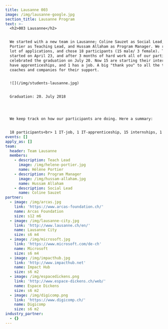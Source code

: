 ```yaml
---
title: Lausanne 003
image: /img/lausanne-google.jpg
section_title: Lausanne Program
text: >-
  <h2>003 Lausanne</h2>


  We started with a new team in Lausanne; Coline Sauzet as Social Lead, Hélène
  Portier as Teaching Lead, and Hussam Allaham as Program Manager. We received a
  lot of applications, and chose 18 participants (15 male/ 3 female). The school
  started on April 23, and after 3 months of hard work all of our participants
  celebrated the graduation on July 20. Now 15 are starting their internships, 2
  have apprenticeships, and 1 has a job. A big "thank you" to all the trainers,
  coaches and companies for their support.


  ![](/img/students-lausanne.jpg)


  Graduation: 20. July 2018




  We keep track on how our participants are doing. Here a summary:


  18 participants<br> 1 IT-job, 1 IT-apprenticeship, 15 internships, 1 drop-out
events: []
apply_as: []
team:
  header: Team Lausanne
  members:
    - description: Teach Lead
      image: /img/helene-portier.jpg
      name: Hélène Portier
    - description: Program Manager
      image: /img/hussam-allaham.jpg
      name: Hussam Allaham
    - description: Social Lead
      name: Coline Sauzet
partner:
  - image: /img/arcas.jpg
    link: 'https://www.arcas-foundation.ch/'
    name: Arcas Foundation
    size: s12 m6
  - image: /img/lausanne-city.jpg
    link: 'http://www.lausanne.ch/en/'
    name: Lausanne City
    size: s6 m4
  - image: /img/microsoft.jpg
    link: 'https://www.microsoft.com/de-ch'
    name: Microsoft
    size: s6 m4
  - image: /img/impacthub.jpg
    link: 'http://www.impacthub.net'
    name: Impact Hub
    size: s6 m2
  - image: /img/espacedickens.png
    link: 'http://www.espace-dickens.ch/web/'
    name: Espace Dickens
    size: s6 m2
  - image: /img/digicomp.png
    link: 'https://www.digicomp.ch/'
    name: Digicomp
    size: s6 m2
industry_partner:
  - {}
---
```


